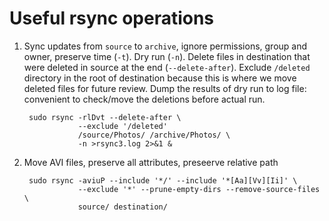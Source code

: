 # Useful rsync operations

1) Sync updates from `source` to `archive`, ignore permissions, group and owner, preserve time (`-t`). Dry run (`-n`). 
   Delete files in destination that were deleted in source at the end (`--delete-after`). 
   Exclude `/deleted` directory in the root of destination because this is where we move deleted files for future review.
   Dump the results of dry run to log file:
   convenient to check/move the deletions before actual run.
   
        sudo rsync -rlDvt --delete-after \
                   --exclude '/deleted'
                   /source/Photos/ /archive/Photos/ \
                   -n >rsync3.log 2>&1 &

1) Move AVI files, preserve all attributes, preseerve relative path

        sudo rsync -aviuP --include '*/' --include '*[Aa][Vv][Ii]' \
                   --exclude '*' --prune-empty-dirs --remove-source-files \
                   source/ destination/
